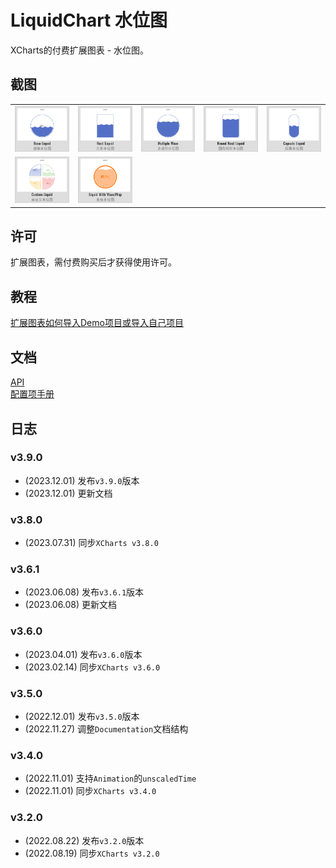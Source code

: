 # LiquidChart 水位图

XCharts的付费扩展图表 - 水位图。

## 截图

||||||
| :--: | :--: | :--: | :--: | :--: |
|![Liquid01](Documentation~/zh/img/Liquid01.png) |![Liquid02](Documentation~/zh/img/Liquid02.png) |![Liquid03](Documentation~/zh/img/Liquid03.png) |![Liquid04](Documentation~/zh/img/Liquid04.png) |![Liquid05](Documentation~/zh/img/Liquid05.png) |![Liquid06](Documentation~/zh/img/Liquid06.png) |
|![Liquid07](Documentation~/zh/img/Liquid07.png) |![Liquid08](Documentation~/zh/img/Liquid08.png) |

## 许可

扩展图表，需付费购买后才获得使用许可。

## 教程

[扩展图表如何导入Demo项目或导入自己项目](https://github.com/XCharts-Team/XCharts-Demo)

## 文档

[API](Documentation~/zh/api.md)  
[配置项手册](Documentation~/zh/configuration.md)  

## 日志

### v3.9.0

* (2023.12.01) 发布`v3.9.0`版本
* (2023.12.01) 更新文档

### v3.8.0

* (2023.07.31) 同步`XCharts v3.8.0`

### v3.6.1

* (2023.06.08) 发布`v3.6.1`版本
* (2023.06.08) 更新文档

### v3.6.0

* (2023.04.01) 发布`v3.6.0`版本
* (2023.02.14) 同步`XCharts v3.6.0`

### v3.5.0

* (2022.12.01) 发布`v3.5.0`版本
* (2022.11.27) 调整`Documentation`文档结构

### v3.4.0

* (2022.11.01) 支持`Animation`的`unscaledTime`
* (2022.11.01) 同步`XCharts v3.4.0`

### v3.2.0

* (2022.08.22) 发布`v3.2.0`版本
* (2022.08.19) 同步`XCharts v3.2.0`
